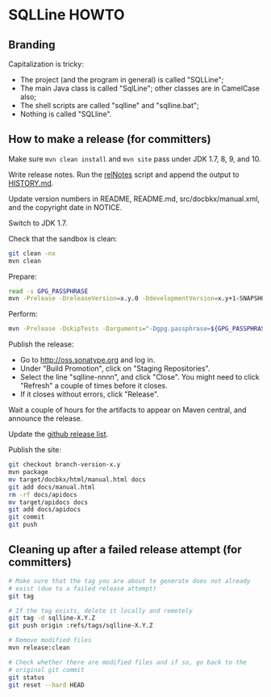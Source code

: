 # SQLLine HOWTO

## Branding

Capitalization is tricky:
* The project (and the program in general) is called "SQLLine";
* The main Java class is called "SqlLine"; other classes are in CamelCase also;
* The shell scripts are called "sqlline" and "sqlline.bat";
* Nothing is called "SQLline".

## How to make a release (for committers)

Make sure `mvn clean install` and `mvn site` pass under JDK 1.7, 8, 9,
and 10.

Write release notes. Run the
[relNotes](https://github.com/julianhyde/share/blob/master/tools/relNotes)
script and append the output to [HISTORY.md](HISTORY.md).

Update version numbers in README, README.md, src/docbkx/manual.xml,
and the copyright date in NOTICE.

Switch to JDK 1.7.

Check that the sandbox is clean:

```bash
git clean -nx
mvn clean
```

Prepare:

```bash
read -s GPG_PASSPHRASE
mvn -Prelease -DreleaseVersion=x.y.0 -DdevelopmentVersion=x.y+1-SNAPSHOT -Darguments="-Dgpg.passphrase=${GPG_PASSPHRASE}" release:prepare
```

Perform:

```bash
mvn -Prelease -DskipTests -Darguments="-Dgpg.passphrase=${GPG_PASSPHRASE}" release:perform
```

Publish the release:
* Go to http://oss.sonatype.org and log in.
* Under "Build Promotion", click on "Staging Repositories".
* Select the line "sqlline-nnnn", and click "Close". You might need to
  click "Refresh" a couple of times before it closes.
* If it closes without errors, click "Release".

Wait a couple of hours for the artifacts to appear on Maven central,
and announce the release.

Update the [github release list](https://github.com/julianhyde/sqlline/releases).

Publish the site:
```bash
git checkout branch-version-x.y
mvn package
mv target/docbkx/html/manual.html docs
git add docs/manual.html
rm -rf docs/apidocs
mv target/apidocs docs
git add docs/apidocs
git commit
git push
```

## Cleaning up after a failed release attempt (for committers)

```bash
# Make sure that the tag you are about to generate does not already
# exist (due to a failed release attempt)
git tag

# If the tag exists, delete it locally and remotely
git tag -d sqlline-X.Y.Z
git push origin :refs/tags/sqlline-X.Y.Z

# Remove modified files
mvn release:clean

# Check whether there are modified files and if so, go back to the
# original git commit
git status
git reset --hard HEAD
```
